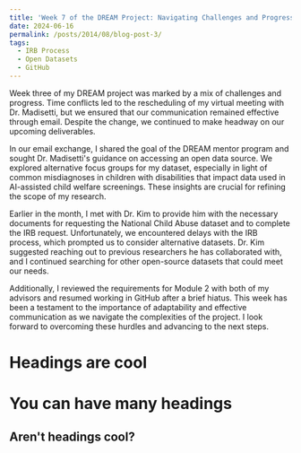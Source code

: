 ```yaml
---
title: 'Week 7 of the DREAM Project: Navigating Challenges and Progressing Forward'
date: 2024-06-16
permalink: /posts/2014/08/blog-post-3/
tags:
  - IRB Process 
  - Open Datasets
  - GitHub
---
```


Week three of my DREAM project was marked by a mix of challenges and progress. Time conflicts led to the rescheduling of my virtual meeting with Dr. Madisetti, but we ensured that our communication remained effective through email. Despite the change, we continued to make headway on our upcoming deliverables. 

In our email exchange, I shared the goal of the DREAM mentor program and sought Dr. Madisetti's guidance on accessing an open data source. We explored alternative focus groups for my dataset, especially in light of common misdiagnoses in children with disabilities that impact data used in AI-assisted child welfare screenings. These insights are crucial for refining the scope of my research. 

Earlier in the month, I met with Dr. Kim to provide him with the necessary documents for requesting the National Child Abuse dataset and to complete the IRB request. Unfortunately, we encountered delays with the IRB process, which prompted us to consider alternative datasets. Dr. Kim suggested reaching out to previous researchers he has collaborated with, and I continued searching for other open-source datasets that could meet our needs. 

Additionally, I reviewed the requirements for Module 2 with both of my advisors and resumed working in GitHub after a brief hiatus. This week has been a testament to the importance of adaptability and effective communication as we navigate the complexities of the project. I look forward to overcoming these hurdles and advancing to the next steps. 




Headings are cool
======

You can have many headings
======

Aren't headings cool?
------
